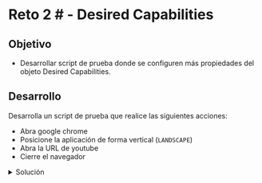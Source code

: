 # Reto 2 # - Desired Capabilities

## Objetivo

- Desarrollar script de prueba donde se configuren más propiedades del objeto Desired Capabilities.

## Desarrollo

Desarrolla un script de prueba que realice las siguientes acciones:

- Abra google chrome
- Posicione la aplicación de forma vertical (`LANDSCAPE`)
- Abra la URL de youtube
- Cierre el navegador


<details>
  <summary> Solución </summary>

```Java
package tests;

import java.net.MalformedURLException;
import java.net.URL;

import org.openqa.selenium.remote.DesiredCapabilities;
import org.testng.annotations.AfterTest;
import org.testng.annotations.BeforeTest;
import org.testng.annotations.Test;

import io.appium.java_client.android.AndroidDriver;
import io.appium.java_client.remote.MobileCapabilityType;

public class youtube {
	
	//Inicializamos el AndroidDriver
		AndroidDriver driver;
		
		@BeforeTest
		public void beforeTest() throws MalformedURLException {
			
			//Configuramos los DesiredCapabilities		
			DesiredCapabilities dc = new DesiredCapabilities();

			// DesiredCapabilities Generales
			dc.setCapability(MobileCapabilityType.AUTOMATION_NAME, "uiautomator2");
			dc.setCapability(MobileCapabilityType.DEVICE_NAME, "emulator-5554");
			dc.setCapability(MobileCapabilityType.PLATFORM_NAME, "android");
			dc.setCapability(MobileCapabilityType.PLATFORM_VERSION, "12");
			dc.setCapability(MobileCapabilityType.ORIENTATION, "LANDSCAPE");
			dc.setCapability(MobileCapabilityType.BROWSER_NAME, "Chrome");
			

			//Establecemos la conexion con el server de Appium
			driver = new AndroidDriver (new URL("http://127.0.0.1:4723/wd/hub"), dc);
			System.out.println("Application started");
			driver.get("https://www.youtube.com/");
		}
		
		@Test ()
		public void test() {
		}
		
		
		@AfterTest
		public void afterTest() {
			driver.quit();
		}

}
```
</details>

